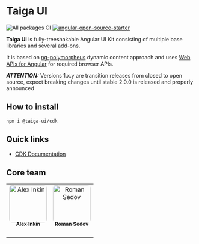 # Taiga UI

![All packages CI](https://github.com/TinkoffCreditSystems/taiga-ui/workflows/Build%20all%20packages%20of%20Taiga%20UI/badge.svg?branch=main)
[![angular-open-source-starter](https://img.shields.io/badge/made%20with-angular--open--source--starter-d81676?logo=angular)](https://github.com/TinkoffCreditSystems/angular-open-source-starter)

**Taiga UI** is fully-treeshakable Angular UI Kit consisting of multiple base libraries and several add-ons.

It is based on [ng-polymorpheus](https://github.com/TinkoffCreditSystems/ng-polymorpheus) dynamic content approach and uses [Web APIs for Angular](https://github.com/ng-web-apis) for required browser APIs.

**_ATTENTION:_** Versions 1.x.y are transition releases from closed to open source, expect breaking changes until stable 2.0.0 is released and properly announced

## How to install

```
npm i @taiga-ui/cdk
```

## Quick links

-   [CDK Documentation](https://github.com/TinkoffCreditSystems/taiga-ui/wiki/CDK)

## Core team

<table>
    <tr>
       <td align="center">
            <a href="https://twitter.com/waterplea"
                ><img
                    src="https://github.com/waterplea.png?size=100"
                    width="100"
                    style="margin-bottom: -4px; border-radius: 8px;"
                    alt="Alex Inkin"
                /><br /><sub><b>Alex Inkin</b></sub></a
            >
            <div style="margin-top: 4px">
                <a href="https://github.com/waterplea" title="Github"
                    ><img
                        width="16"
                        src="https://image.flaticon.com/icons/svg/2111/2111425.svg"
                /></a>
                <a
                    style="margin-left: 8px"
                    href="https://twitter.com/waterplea"
                    title="Twitter"
                    ><img
                        width="16"
                        src="https://image.flaticon.com/icons/svg/733/733579.svg"
                /></a>
                <a
                    style="margin-left: 8px"
                    href="https://t.me/waterplea"
                    title="Telegram"
                    ><img
                        width="16"
                        src="https://image.flaticon.com/icons/svg/2111/2111644.svg"
                /></a>
            </div>
        </td>
        <td align="center">
            <a href="https://twitter.com/marsibarsi"
                ><img
                    src="https://github.com/marsibarsi.png?size=100"
                    width="100"
                    style="margin-bottom: -4px; border-radius: 8px;"
                    alt="Roman Sedov"
                /><br /><sub><b>Roman Sedov</b></sub></a
            >
            <div style="margin-top: 4px">
                <a href="https://github.com/marsibarsi" title="Github"
                    ><img
                        width="16"
                        src="https://image.flaticon.com/icons/svg/2111/2111425.svg"
                /></a>
                <a
                    style="margin-left: 8px"
                    href="https://twitter.com/marsibarsi"
                    title="Twitter"
                    ><img
                        width="16"
                        src="https://image.flaticon.com/icons/svg/733/733579.svg"
                /></a>
                <a
                    style="margin-left: 8px"
                    href="https://t.me/marsibarsi"
                    title="Telegram"
                    ><img
                        width="16"
                        src="https://image.flaticon.com/icons/svg/2111/2111644.svg"
                /></a>
            </div>
        </td>
    </tr>
</table>
